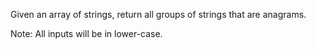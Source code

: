 Given an array of strings, return all groups of strings that are anagrams.

Note: All inputs will be in lower-case.
